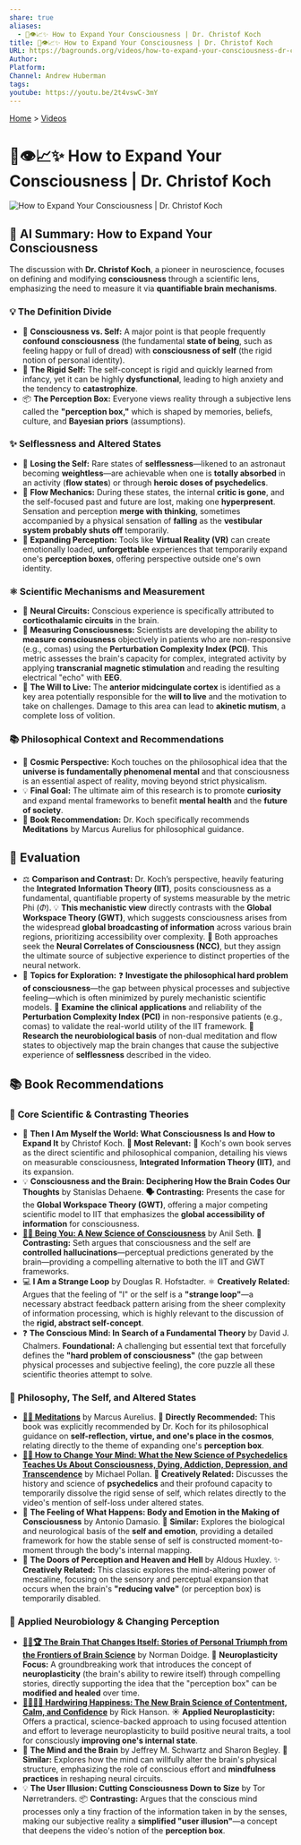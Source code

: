 ```yaml
---
share: true
aliases:
  - 🧠👁️📈✨ How to Expand Your Consciousness | Dr. Christof Koch
title: 🧠👁️📈✨ How to Expand Your Consciousness | Dr. Christof Koch
URL: https://bagrounds.org/videos/how-to-expand-your-consciousness-dr-christof-koch
Author:
Platform:
Channel: Andrew Huberman
tags:
youtube: https://youtu.be/2t4vswC-3mY
---
```

[Home](../index.md) > [Videos](./index.md)  
# 🧠👁️📈✨ How to Expand Your Consciousness | Dr. Christof Koch  
![How to Expand Your Consciousness | Dr. Christof Koch](https://youtu.be/2t4vswC-3mY)  
  
## 🤖 AI Summary: How to Expand Your Consciousness  
  
The discussion with **Dr. Christof Koch**, a pioneer in neuroscience, focuses on defining and modifying **consciousness** through a scientific lens, emphasizing the need to measure it via **quantifiable brain mechanisms**.  
  
### 💡 The Definition Divide  
* 🧐 **Consciousness vs. Self:** A major point is that people frequently **confound consciousness** (the fundamental **state of being**, such as feeling happy or full of dread) with **consciousness of self** (the rigid notion of personal identity).  
* 🧍 **The Rigid Self:** The self-concept is rigid and quickly learned from infancy, yet it can be highly **dysfunctional**, leading to high anxiety and the tendency to **catastrophize**.  
* 📦 **The Perception Box:** Everyone views reality through a subjective lens called the **"perception box,"** which is shaped by memories, beliefs, culture, and **Bayesian priors** (assumptions).  
  
### ✨ Selflessness and Altered States  
* 🌌 **Losing the Self:** Rare states of **selflessness**—likened to an astronaut becoming **weightless**—are achievable when one is **totally absorbed** in an activity (**flow states**) or through **heroic doses of psychedelics**.  
* 🚫 **Flow Mechanics:** During these states, the internal **critic is gone**, and the self-focused past and future are lost, making one **hyperpresent**. Sensation and perception **merge with thinking**, sometimes accompanied by a physical sensation of **falling** as the **vestibular system probably shuts off** temporarily.  
* 🔬 **Expanding Perception:** Tools like **Virtual Reality (VR)** can create emotionally loaded, **unforgettable** experiences that temporarily expand one's **perception boxes**, offering perspective outside one's own identity.  
  
### ⚛️ Scientific Mechanisms and Measurement  
* 🧠 **Neural Circuits:** Conscious experience is specifically attributed to **corticothalamic circuits** in the brain.  
* 📏 **Measuring Consciousness:** Scientists are developing the ability to **measure consciousness** objectively in patients who are non-responsive (e.g., comas) using the **Perturbation Complexity Index (PCI)**. This metric assesses the brain's capacity for complex, integrated activity by applying **transcranial magnetic stimulation** and reading the resulting electrical "echo" with **EEG**.  
* 💪 **The Will to Live:** The **anterior midcingulate cortex** is identified as a key area potentially responsible for the **will to live** and the motivation to take on challenges. Damage to this area can lead to **akinetic mutism**, a complete loss of volition.  
  
### 📚 Philosophical Context and Recommendations  
* 🤖 **Cosmic Perspective:** Koch touches on the philosophical idea that the **universe is fundamentally phenomenal mental** and that consciousness is an essential aspect of reality, moving beyond strict physicalism.  
* 💡 **Final Goal:** The ultimate aim of this research is to promote **curiosity** and expand mental frameworks to benefit **mental health** and the **future of society**.  
* 📜 **Book Recommendation:** Dr. Koch specifically recommends **Meditations** by Marcus Aurelius for philosophical guidance.  
  
## 🤔 Evaluation  
  
* ⚖️ **Comparison and Contrast:** Dr. Koch’s perspective, heavily featuring the **Integrated Information Theory (IIT)**, posits consciousness as a fundamental, quantifiable property of systems measurable by the metric Phi ($\Phi$). 💡 **This mechanistic view** directly contrasts with the **Global Workspace Theory (GWT)**, which suggests consciousness arises from the widespread **global broadcasting of information** across various brain regions, prioritizing accessibility over complexity. 🧠 Both approaches seek the **Neural Correlates of Consciousness (NCC)**, but they assign the ultimate source of subjective experience to distinct properties of the neural network.  
* 🔎 **Topics for Exploration:** ❓ **Investigate the philosophical hard problem of consciousness**—the gap between physical processes and subjective feeling—which is often minimized by purely mechanistic scientific models. 🧪 **Examine the clinical applications** and reliability of the **Perturbation Complexity Index (PCI)** in non-responsive patients (e.g., comas) to validate the real-world utility of the IIT framework. 🧘 **Research the neurobiological basis** of non-dual meditation and flow states to objectively map the brain changes that cause the subjective experience of **selflessness** described in the video.  
  
## 📚 Book Recommendations  
  
### 🔬 **Core Scientific & Contrasting Theories**  
* 🧠 **Then I Am Myself the World: What Consciousness Is and How to Expand It** by Christof Koch. **🔬 Most Relevant:** 📖 Koch's own book serves as the direct scientific and philosophical companion, detailing his views on measurable consciousness, **Integrated Information Theory (IIT)**, and its expansion.  
* 💡 **Consciousness and the Brain: Deciphering How the Brain Codes Our Thoughts** by Stanislas Dehaene. **🗣️ Contrasting:** Presents the case for the **Global Workspace Theory (GWT)**, offering a major competing scientific model to IIT that emphasizes the **global accessibility of information** for consciousness.  
* **[👤🧠 Being You: A New Science of Consciousness](../books/being-you-a-new-science-of-consciousness.md)** by Anil Seth. 🤖 **Contrasting:** Seth argues that consciousness and the self are **controlled hallucinations**—perceptual predictions generated by the brain—providing a compelling alternative to both the IIT and GWT frameworks.  
* 💻 **I Am a Strange Loop** by Douglas R. Hofstadter. ⚛️ **Creatively Related:** Argues that the feeling of "I" or the self is a **"strange loop"**—a necessary abstract feedback pattern arising from the sheer complexity of information processing, which is highly relevant to the discussion of the **rigid, abstract self-concept**.  
* ❓ **The Conscious Mind: In Search of a Fundamental Theory** by David J. Chalmers. **Foundational:** A challenging but essential text that forcefully defines the **"hard problem of consciousness"** (the gap between physical processes and subjective feeling), the core puzzle all these scientific theories attempt to solve.  
  
### 🧘 **Philosophy, The Self, and Altered States**  
* **[🤔🧘 Meditations](../books/meditations.md)** by Marcus Aurelius. 💭 **Directly Recommended:** This book was explicitly recommended by Dr. Koch for its philosophical guidance on **self-reflection, virtue, and one's place in the cosmos**, relating directly to the theme of expanding one's **perception box**.  
* **[🧠🍄 How to Change Your Mind: What the New Science of Psychedelics Teaches Us About Consciousness, Dying, Addiction, Depression, and Transcendence](../books/how-to-change-your-mind-what-the-new-science-of-psychedelics-teaches-us-about-consciousness-dying-addiction-depression-and-transcendence.md)** by Michael Pollan. 🍄 **Creatively Related:** Discusses the history and science of **psychedelics** and their profound capacity to temporarily dissolve the rigid sense of self, which relates directly to the video's mention of self-loss under altered states.  
* 🧍 **The Feeling of What Happens: Body and Emotion in the Making of Consciousness** by Antonio Damasio. 💜 **Similar:** Explores the biological and neurological basis of the **self and emotion**, providing a detailed framework for how the stable sense of self is constructed moment-to-moment through the body's internal mapping.  
* 🚪 **The Doors of Perception and Heaven and Hell** by Aldous Huxley. ✨ **Creatively Related:** This classic explores the mind-altering power of mescaline, focusing on the sensory and perceptual expansion that occurs when the brain's **"reducing valve"** (or perception box) is temporarily disabled.  
  
### 🌱 **Applied Neurobiology & Changing Perception**  
* **[🧠🔄🏆 The Brain That Changes Itself: Stories of Personal Triumph from the Frontiers of Brain Science](../books/the-brain-that-changes-itself.md)** by Norman Doidge. 🔄 **Neuroplasticity Focus:** A groundbreaking work that introduces the concept of **neuroplasticity** (the brain's ability to rewire itself) through compelling stories, directly supporting the idea that the "perception box" can be **modified and healed** over time.  
* **[🔌😁🧠🔬 Hardwiring Happiness: The New Brain Science of Contentment, Calm, and Confidence](../books/hardwiring-happiness-the-brain-science-that-changes-everything.md)** by Rick Hanson. ☀️ **Applied Neuroplasticity:** Offers a practical, science-backed approach to using focused attention and effort to leverage neuroplasticity to build positive neural traits, a tool for consciously **improving one's internal state**.  
* 🤯 **The Mind and the Brain** by Jeffrey M. Schwartz and Sharon Begley. 🧘 **Similar:** Explores how the mind can willfully alter the brain's physical structure, emphasizing the role of conscious effort and **mindfulness practices** in reshaping neural circuits.  
* 💡 **The User Illusion: Cutting Consciousness Down to Size** by Tor Nørretranders. 📦 **Contrasting:** Argues that the conscious mind processes only a tiny fraction of the information taken in by the senses, making our subjective reality a **simplified "user illusion"**—a concept that deepens the video's notion of the **perception box**.